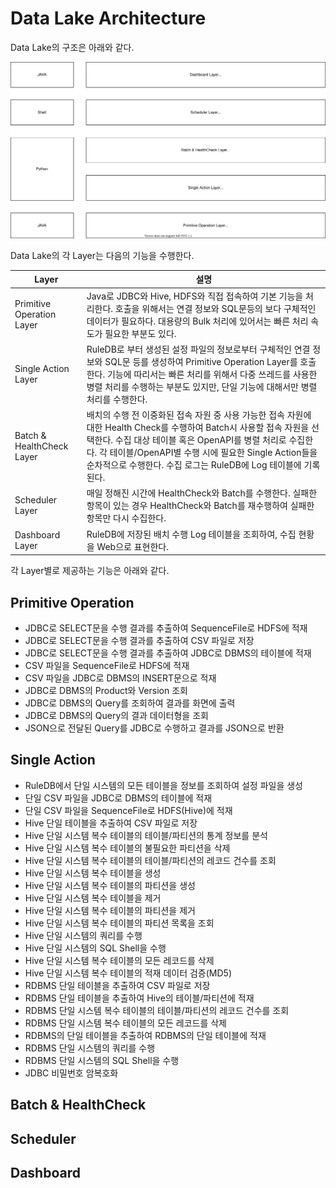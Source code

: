 # Data Lake Architecture

Data Lake의 구조은 아래와 같다.

![Data Lake Architecture](images/Data%20Lake%20Architecture.svg)

Data Lake의 각 Layer는 다음의 기능을 수행한다.

|**Layer**|**설명**|
|---|---|
|Primitive Operation Layer|Java로 JDBC와 Hive, HDFS와 직접 접속하여 기본 기능을 처리한다. 호출을 위해서는 연결 정보와 SQL문등의 보다 구체적인 데이터가 필요하다. 대용량의 Bulk 처리에 있어서는 빠른 처리 속도가 필요한 부분도 있다.|
|Single Action Layer|RuleDB로 부터 생성된 설정 파일의 정보로부터 구체적인 연결 정보와 SQL문 등를 생성하여 Primitive Operation Layer를 호출한다. 기능에 따리서는 빠른 처리를 위해서 다중 쓰레드를 사용한 병렬 처리를 수행하는 부분도 있지만, 단일 기능에 대해서만 병렬 처리를 수행한다.|
|Batch & HealthCheck Layer|배치의 수행 전 이중화된 접속 자원 중 사용 가능한 접속 자원에 대한 Health Check를 수행하여 Batch시 사용할 접속 자원을 선택한다. 수집 대상 테이블 혹은 OpenAPI를 병렬 처리로 수집한다. 각 테이블/OpenAPI별 수행 시에 필요한 Single Action들을 순차적으로 수행한다. 수집 로그는 RuleDB에 Log 테이블에 기록된다.|
|Scheduler Layer|매일 정해진 시간에 HealthCheck와 Batch를 수행한다. 실패한 항목이 있는 경우 HealthCheck와 Batch를 재수행하여 실패한 항목만 다시 수집한다.|
|Dashboard Layer|RuleDB에 저장된 배치 수행 Log 테이블을 조회하여, 수집 현황을 Web으로 표현한다.|

각 Layer별로 제공하는 기능은 아래와 같다.

## Primitive Operation

* JDBC로 SELECT문을 수행 결과를 추출하여 SequenceFile로 HDFS에 적재
* JDBC로 SELECT문을 수행 결과를 추출하여 CSV 파일로 저장
* JDBC로 SELECT문을 수행 결과를 추출하여 JDBC로 DBMS의 테이블에 적재
* CSV 파일을 SequenceFile로 HDFS에 적재
* CSV 파일을 JDBC로 DBMS의 INSERT문으로 적재
* JDBC로 DBMS의 Product와 Version 조회
* JDBC로 DBMS의 Query를 조회하여 결과를 화면에 출력
* JDBC로 DBMS의 Query의 결과 데이터형을 조회
* JSON으로 전달된 Query를 JDBC로 수행하고 결과를 JSON으로 반환

## Single Action

* RuleDB에서 단일 시스템의 모든 테이블을 정보를 조회하여 설정 파일을 생성
* 단일 CSV 파일을 JDBC로 DBMS의 테이블에 적재
* 단일 CSV 파일을 SequenceFile로 HDFS(Hive)에 적재
* Hive 단일 테이블을 추출하여 CSV 파일로 저장
* Hive 단일 시스템 복수 테이블의 테이블/파티션의 통계 정보를 분석
* Hive 단일 시스템 복수 테이블의 불필요한 파티션을 삭제
* Hive 단일 시스템 복수 테이블의 테이블/파티션의 레코드 건수를 조회
* Hive 단일 시스템 복수 테이블을 생성
* Hive 단일 시스템 복수 테이블의 파티션을 생성
* Hive 단일 시스템 복수 테이블을 제거
* Hive 단일 시스템 복수 테이블의 파티션을 제거
* Hive 단일 시스템 복수 테이블의 파티션 목록을 조회
* Hive 단일 시스템의 쿼리를 수행
* Hive 단일 시스템의 SQL Shell을 수행
* Hive 단일 시스템 복수 테이블의 모든 레코드를 삭제
* Hive 단일 시스템 복수 테이블의 적재 데이터 검증(MD5)
* RDBMS 단일 테이블을 추출하여 CSV 파일로 저장
* RDBMS 단일 테이블을 추출하여 Hive의 테이블/파티션에 적재
* RDBMS 단일 시스템 복수 테이블의 테이블/파티션의 레코드 건수를 조회
* RDBMS 단일 시스템 복수 테이블의 모든 레코드를 삭제
* RDBMS의 단일 테이블을 추출하여 RDBMS의 단일 테이블에 적재
* RDBMS 단일 시스템의 쿼리를 수행
* RDBMS 단일 시스템의 SQL Shell을 수행
* JDBC 비밀번호 암복호화

## Batch & HealthCheck

## Scheduler

## Dashboard
